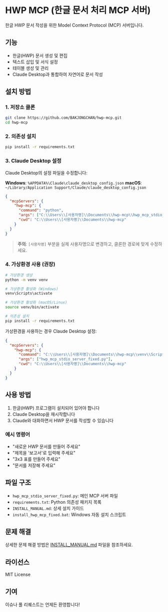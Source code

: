 # HWP MCP (한글 문서 처리 MCP 서버)

한글 HWP 문서 작성을 위한 Model Context Protocol (MCP) 서버입니다.

## 기능

- 한글(HWP) 문서 생성 및 편집
- 텍스트 삽입 및 서식 설정
- 테이블 생성 및 관리
- Claude Desktop과 통합하여 자연어로 문서 작성

## 설치 방법

### 1. 저장소 클론

```bash
git clone https://github.com/BAKJONGCHAN/hwp-mcp.git
cd hwp-mcp
```

### 2. 의존성 설치

```bash
pip install -r requirements.txt
```

### 3. Claude Desktop 설정

Claude Desktop의 설정 파일을 수정합니다:

**Windows**: `%APPDATA%\Claude\claude_desktop_config.json`
**macOS**: `~/Library/Application Support/Claude/claude_desktop_config.json`

```json
{
  "mcpServers": {
    "hwp-mcp": {
      "command": "python",
      "args": ["C:\\Users\\[사용자명]\\Documents\\hwp-mcp\\hwp_mcp_stdio_server_fixed.py"],
      "cwd": "C:\\Users\\[사용자명]\\Documents\\hwp-mcp"
    }
  }
}
```

> **주의**: `[사용자명]` 부분을 실제 사용자명으로 변경하고, 클론한 경로에 맞게 수정하세요.

### 4. 가상환경 사용 (권장)

```bash
# 가상환경 생성
python -m venv venv

# 가상환경 활성화 (Windows)
venv\Scripts\activate

# 가상환경 활성화 (macOS/Linux)
source venv/bin/activate

# 의존성 설치
pip install -r requirements.txt
```

가상환경을 사용하는 경우 Claude Desktop 설정:

```json
{
  "mcpServers": {
    "hwp-mcp": {
      "command": "C:\\Users\\[사용자명]\\Documents\\hwp-mcp\\venv\\Scripts\\python.exe",
      "args": ["hwp_mcp_stdio_server_fixed.py"],
      "cwd": "C:\\Users\\[사용자명]\\Documents\\hwp-mcp"
    }
  }
}
```

## 사용 방법

1. 한글(HWP) 프로그램이 설치되어 있어야 합니다
2. Claude Desktop을 재시작합니다
3. Claude와 대화하면서 HWP 문서를 작성할 수 있습니다

### 예시 명령어

- "새로운 HWP 문서를 만들어 주세요"
- "제목을 '보고서'로 입력해 주세요"
- "3x3 표를 만들어 주세요"
- "문서를 저장해 주세요"

## 파일 구조

- `hwp_mcp_stdio_server_fixed.py`: 메인 MCP 서버 파일
- `requirements.txt`: Python 의존성 패키지 목록
- `INSTALL_MANUAL.md`: 상세 설치 가이드
- `install_hwp_mcp_fixed.bat`: Windows 자동 설치 스크립트

## 문제 해결

상세한 문제 해결 방법은 [INSTALL_MANUAL.md](INSTALL_MANUAL.md) 파일을 참조하세요.

## 라이선스

MIT License

## 기여

이슈나 풀 리퀘스트는 언제든 환영합니다!
